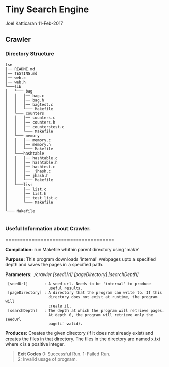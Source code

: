 # Tiny Search Engine
Joel Katticaran
11-Feb-2017

## Crawler
### Directory Structure
```
tse
│── README.md
│── TESTING.md
│── web.c
│── web.h
└───lib
│   └─── bag
│   │   │── bag.c
│   │   │── bag.h
│   │   │── bagtest.c
│   │   └─── Makefile 
│   └─── counters
│   │   │── counters.c
│   │   │── counters.h
│   │   │── counterstest.c
│   │   └─── Makefile 
│   └─── memory
│   │   │── memory.c
│   │   │── memory.h
│   │   └─── Makefile 
│   └───hashtable
│   │   │── hashtable.c
│   │   │── hashtable.h
│   │   │── hashtest.c
│   │   │──  jhash.c
│   │   │── jhash.h
│   │   └─── Makefile 
│   └───list
│       │── list.c
│       │── list.h
│       │── test_list.c
│       └─── Makefile 
│   
└─── Makefile 
 
```

### Useful Information about Crawler.
=====================================

**Compilation:** run Makefile whithin parent directory using 'make'

**Purpose:** This program downloads 'internal' webpages upto
a specified depth and saves the pages in a specified path.

**Parameters:** *./crawler [seedUrl] [pageDirectory] [searchDepth]*

     [seedUrl]       : A seed url. Needs to be 'internal' to produce
                       useful results.
     [pageDirectory] : A directory that the program can write to. If this 
                       directory does not exist at runtime, the program will 
                       create it.
     [searchDepth]   : The depth at which the program will retrieve pages.
                       At depth 0, the program will retrieve only the  seedUrl 
                       page(if valid).


**Produces:** Creates the given directory (if it does not already exist)
and creates the files in that directory. The files in the directory
are named x.txt where x is a positive integer.


>**Exit Codes**	
>0: Successful Run.	
>1: Failed Run.		
>2: Invalid usage of program.	

